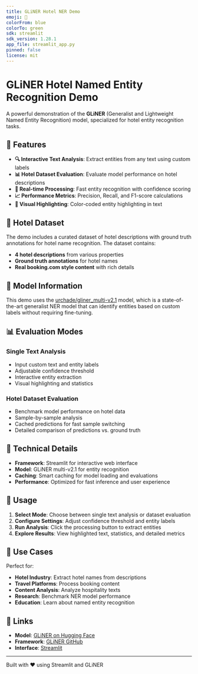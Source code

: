 ```yaml
---
title: GLiNER Hotel NER Demo
emoji: 🏨
colorFrom: blue
colorTo: green
sdk: streamlit
sdk_version: 1.28.1
app_file: streamlit_app.py
pinned: false
license: mit
---
```


# GLiNER Hotel Named Entity Recognition Demo

A powerful demonstration of the **GLiNER** (Generalist and Lightweight Named Entity Recognition) model, specialized for hotel entity recognition tasks.

## 🚀 Features

- **🔍 Interactive Text Analysis**: Extract entities from any text using custom labels
- **📊 Hotel Dataset Evaluation**: Evaluate model performance on hotel descriptions
- **🎯 Real-time Processing**: Fast entity recognition with confidence scoring
- **📈 Performance Metrics**: Precision, Recall, and F1-score calculations
- **🎨 Visual Highlighting**: Color-coded entity highlighting in text

## 🏨 Hotel Dataset

The demo includes a curated dataset of hotel descriptions with ground truth annotations for hotel name recognition. The dataset contains:

- **4 hotel descriptions** from various properties
- **Ground truth annotations** for hotel names
- **Real booking.com style content** with rich details

## 🤖 Model Information

This demo uses the [urchade/gliner_multi-v2.1](https://huggingface.co/urchade/gliner_multi-v2.1) model, which is a state-of-the-art generalist NER model that can identify entities based on custom labels without requiring fine-tuning.

## 📊 Evaluation Modes

### Single Text Analysis
- Input custom text and entity labels
- Adjustable confidence threshold
- Interactive entity extraction
- Visual highlighting and statistics

### Hotel Dataset Evaluation
- Benchmark model performance on hotel data
- Sample-by-sample analysis
- Cached predictions for fast sample switching
- Detailed comparison of predictions vs. ground truth

## 🔧 Technical Details

- **Framework**: Streamlit for interactive web interface
- **Model**: GLiNER multi-v2.1 for entity recognition
- **Caching**: Smart caching for model loading and evaluations
- **Performance**: Optimized for fast inference and user experience

## 📝 Usage

1. **Select Mode**: Choose between single text analysis or dataset evaluation
2. **Configure Settings**: Adjust confidence threshold and entity labels
3. **Run Analysis**: Click the processing button to extract entities
4. **Explore Results**: View highlighted text, statistics, and detailed metrics

## 🎯 Use Cases

Perfect for:
- **Hotel Industry**: Extract hotel names from descriptions
- **Travel Platforms**: Process booking content
- **Content Analysis**: Analyze hospitality texts
- **Research**: Benchmark NER model performance
- **Education**: Learn about named entity recognition

## 🔗 Links

- **Model**: [GLiNER on Hugging Face](https://huggingface.co/urchade/gliner_multi-v2.1)
- **Framework**: [GLiNER GitHub](https://github.com/urchade/GLiNER)
- **Interface**: [Streamlit](https://streamlit.io/)

---

Built with ❤️ using Streamlit and GLiNER